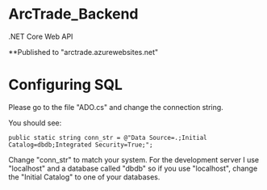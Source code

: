 # ArcTrade_Backend

.NET Core Web API

**Published to "arctrade.azurewebsites.net"

# Configuring SQL
Please go to the file "ADO.cs" and change the connection string.

You should see:

    public static string conn_str = @"Data Source=.;Initial Catalog=dbdb;Integrated Security=True;";
  
Change "conn_str" to match your system.  For the development server I use "localhost" and a database called "dbdb" so if you use "localhost", change the "Initial Catalog" to one of your databases.  
